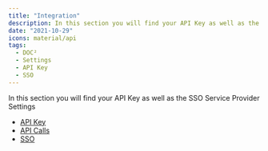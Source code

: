 ```yaml
---
title: "Integration"
description: In this section you will find your API Key as well as the SSO Service Provider Settings in DOC².
date: "2021-10-29"
icons: material/api
tags:
  - DOC²
  - Settings
  - API Key
  - SSO
---
```


In this section you will find your API Key as well as the SSO Service Provider Settings

- [API Key](/doc2/settings/integration/api-integration/)
- [API Calls](/doc2/settings/integration/api-calls-examples.md)
- [SSO](/doc2/settings-sso-settings/)

